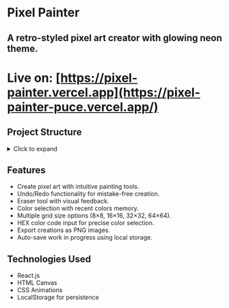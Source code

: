 # Pixel Painter
 ## A retro-styled pixel art creator with glowing neon theme.
# **Live on:** [https://pixel-painter.vercel.app](https://pixel-painter-puce.vercel.app/)



## Project Structure

<details>
<summary>Click to expand</summary>

```
pixel-painter/
├── public/
│   ├── assets/
│   │   └── buttons/
│   │       ├── color-bucket.png
│   │       ├── eraser.png
│   │       ├── export.png
│   │       ├── redo.png
│   │       ├── reset-grid.png
│   │       └── undo.png
│   └── index.html
├── src/
│   ├── components/
│   │   ├── Pixel.js
│   │   └── PixelGrid.js
│   ├── App.css
│   ├── App.js
│   └── index.js
```

</details>



## Features

* Create pixel art with intuitive painting tools.
* Undo/Redo functionality for mistake-free creation.
* Eraser tool with visual feedback.
* Color selection with recent colors memory.
* Multiple grid size options (8×8, 16×16, 32×32, 64×64).
* HEX color code input for precise color selection.
* Export creations as PNG images.
* Auto-save work in progress using local storage.



## Technologies Used

* React.js 
* HTML Canvas
* CSS Animations
* LocalStorage for persistence






